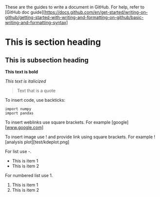 These are the guides to write a document in GitHub. For help, refer to [GitHub doc guide][https://docs.github.com/en/get-started/writing-on-github/getting-started-with-writing-and-formatting-on-github/basic-writing-and-formatting-syntax]

# This is section heading

## This is subsection heading

**This text is bold**

_This text is italicized_

> Text that is a quote

To insert code, use backticks:
```
import numpy
import pandas
```

To insert weblinks use square brackets. For example [google][www.google.com]

To insert image use ! and provide link using square brackets. For example ![analysis plot][test/kdeplot.png]

For list use -.
- This is item 1
- This is item 2

For numbered list use 1.
1. This is item 1
2. This is item 2



